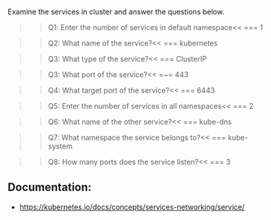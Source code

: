 Examine the services in cluster and answer the questions below.

>>Q1: Enter the number of services in default namespace<<
=== 1

>>Q2: What name of the service?<<
=== kubernetes

>>Q3: What type of the service?<<
=== ClusterIP

>>Q3: What port of the service?<<
=~= 443

>>Q4: What target port of the service?<<
=== 6443

>>Q5: Enter the number of services in all namespaces<<
=== 2

>>Q6: What name of the other service?<<
=== kube-dns

>>Q7: What namespace the service belongs to?<<
=== kube-system

>>Q8: How many ports does the service listen?<<
=== 3


## Documentation:
- https://kubernetes.io/docs/concepts/services-networking/service/
